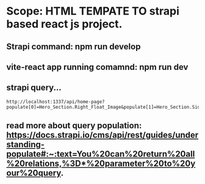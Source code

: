 # Scope: HTML TEMPATE TO strapi based react js project. 
## Strapi command: npm run develop
## vite-react app running comamnd: npm run dev

## strapi query...
```
http://localhost:1337/api/home-page?populate[0]=Hero_Section.Right_Float_Image&populate[1]=Hero_Section.Side_Left_Arrow_Image&populate[2]=Hero_Section.Slider&populate[3]=About_Section&populate[4]=Choose_Rorho_Ventures.Boxes.Box_Image&populate[5]=Process_Section.Process_Lists&populate[6]=Process_Section.Process_Boxes&populate[7]=Investments.Boxes&populate[8]=Investments.Boxes.Box_Image&populate[9]=Help_Section.Help_Boxes&populate[10]=Testimonials.Client_Reviews.Company_Logo
```

## read more about query population: https://docs.strapi.io/cms/api/rest/guides/understanding-populate#:~:text=You%20can%20return%20all%20relations,%3D*%20parameter%20to%20your%20query.


